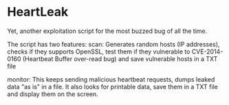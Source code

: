 HeartLeak
=========

Yet, another exploitation script for the most buzzed bug of all the time. 


The script has two features:
scan: Generates random hosts (IP addresses), checks if they supports OpenSSL, test them if they vulnerable to CVE-2014-0160 (Heartbeat Buffer over-read bug) and save vulnerable hosts in a TXT file


monitor: This keeps sending malicious heartbeat requests, dumps leaked data "as is" in a file. It also looks for printable data, save them in a TXT file and display them on the screen.

